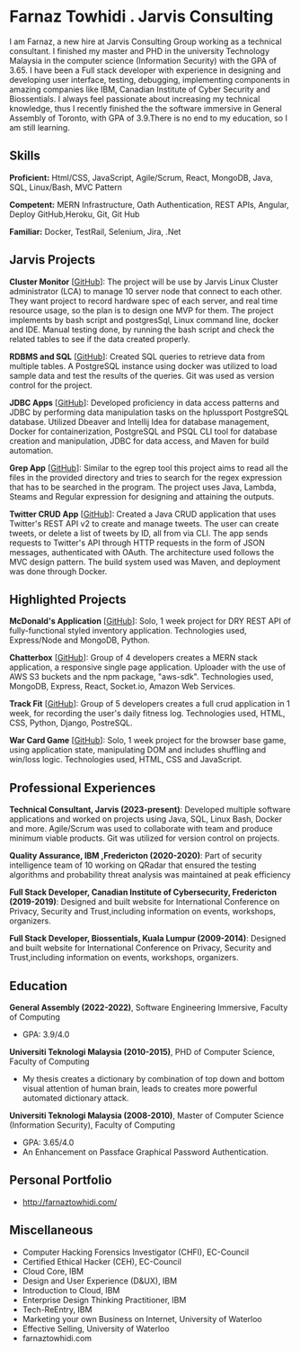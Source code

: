 # Farnaz Towhidi . Jarvis Consulting

I am Farnaz, a new hire at Jarvis Consulting Group working as a technical consultant. I finished my master and PHD in the university Technology Malaysia in the computer science (Information Security) with the GPA of 3.65. I have been a Full stack developer with experience in designing and developing user interface, testing, debugging, implementing components in amazing companies like IBM, Canadian Institute of Cyber Security and Biossentials. I always feel passionate about increasing  my technical knowledge, thus I recently finished the the software immersive in General Assembly of Toronto, with GPA of 3.9.There is no end to my education, so I am still learning.

## Skills

**Proficient:** Html/CSS, JavaScript, Agile/Scrum, React, MongoDB, Java, SQL, Linux/Bash, MVC Pattern

**Competent:** MERN Infrastructure, Oath Authentication, REST APIs, Angular, Deploy GitHub,Heroku, Git, Git Hub

**Familiar:** Docker, TestRail, Selenium, Jira, .Net

## Jarvis Projects

**Cluster Monitor** [[GitHub](https://github.com/Jarvis-Consulting-Group/jarvis_data_eng-FarnazTowhidi/tree/master/linux_sql)]: The project will be use by Jarvis Linux Cluster administrator (LCA) to manage 10 server node that connect to each other. They want project to record hardware spec of each server, and real time resource usage, so the plan is to design one MVP for them. The project implements by bash script and postgresSql, Linux command line, docker and  IDE. Manual testing done, by running the bash script and check the related tables to see if the data created properly.

**RDBMS and SQL** [[GitHub](https://github.com/Jarvis-Consulting-Group/jarvis_data_eng-FarnazTowhidi/tree/master/linux_sql/sql)]: Created SQL queries to retrieve data from multiple tables. A PostgreSQL instance using docker was utilized to load sample data and test the results of the queries. Git was used as version control for the project.

**JDBC Apps** [[GitHub](https://github.com/Jarvis-Consulting-Group/jarvis_data_eng-FarnazTowhidi/tree/master/core_java/jdbc)]: Developed proficiency in data access patterns and JDBC by performing data manipulation tasks on the hplussport PostgreSQL database. Utilized Dbeaver and Intellij Idea for database management, Docker for containerization, PostgreSQL and PSQL CLI tool for database creation and manipulation, JDBC for data access, and Maven for build automation.

**Grep App** [[GitHub](https://github.com/Jarvis-Consulting-Group/jarvis_data_eng-FarnazTowhidi/tree/master/core_java/grep)]: Similar to the egrep tool this project aims to read all the files in the provided directory and tries to search for the regex expression that has to be searched in the program. The project uses Java, Lambda, Steams and Regular expression for designing and attaining the outputs.

**Twitter CRUD App** [[GitHub](https://github.com/Jarvis-Consulting-Group/jarvis_data_eng-FarnazTowhidi/tree/master/core_java/twitter)]: Created a Java CRUD application that uses Twitter's REST API v2 to create and manage tweets. The user can create tweets, or delete a list of tweets by ID, all from via CLI. The app sends requests to Twitter's API through HTTP requests in the form of JSON messages, authenticated with OAuth. The architecture used follows the MVC design pattern. The build system used was Maven, and deployment was done through Docker.


## Highlighted Projects
**McDonald's Application** [[GitHub](https://github.com/FarnazTowhidi/macDonald)]: Solo, 1 week project for DRY REST API of fully-functional styled inventory application. Technologies used, Express/Node and MongoDB, Python.

**Chatterbox** [[GitHub](https://github.com/FarnazTowhidi/mern-project)]: Group of 4 developers creates a MERN stack application, a responsive single page application. Uploader with the use of AWS S3 buckets and the npm package, "aws-sdk". Technologies used, MongoDB, Express, React, Socket.io, Amazon Web Services.

**Track Fit** [[GitHub](https://github.com/aerlikh17/track-fit-app)]: Group of 5 developers creates a full crud application in 1 week, for recording the user's daily fitness log. Technologies used, HTML, CSS, Python, Django, PostreSQL.

**War Card Game** [[GitHub](https://github.com/FarnazTowhidi/warCardGame)]: Solo, 1 week project for the browser base game, using application state, manipulating DOM and includes shuffling and win/loss logic. Technologies used, HTML, CSS and JavaScript.


## Professional Experiences

**Technical Consultant, Jarvis (2023-present)**: Developed multiple software applications and worked on projects using Java, SQL, Linux Bash, Docker and more. Agile/Scrum was used to collaborate with team and produce minimum viable products. Git was utilized for version control on projects.

**Quality Assurance, IBM ,Fredericton (2020-2020)**: Part of security intelligence team of 10 working on QRadar that ensured the testing algorithms and probability threat analysis was maintained at peak efficiency

**Full Stack Developer, Canadian Institute of Cybersecurity, Fredericton (2019-2019)**: Designed and built website for International Conference on Privacy, Security and Trust,including information on events, workshops, organizers.

**Full Stack Developer, Biossentials, Kuala Lumpur (2009-2014)**: Designed and built website for International Conference on Privacy, Security and Trust,including information on events, workshops, organizers.


## Education
**General Assembly (2022-2022)**, Software Engineering Immersive, Faculty of Computing
- GPA: 3.9/4.0

**Universiti Teknologi Malaysia (2010-2015)**, PHD of Computer Science, Faculty of Computing
- My thesis creates a dictionary by combination of top down and bottom visual attention of human brain, leads to creates more powerful automated dictionary attack.

**Universiti Teknologi Malaysia (2008-2010)**, Master of Computer Science (Information Security), Faculty of Computing
- GPA: 3.65/4.0
- An Enhancement on Passface Graphical Password Authentication.

## Personal Portfolio
- http://farnaztowhidi.com/
## Miscellaneous
- Computer Hacking Forensics Investigator (CHFI), EC-Council
- Certified Ethical Hacker (CEH), EC-Council
- Cloud Core, IBM
- Design and User Experience (D&UX), IBM
- Introduction to Cloud, IBM
- Enterprise Design Thinking Practitioner, IBM
- Tech-ReEntry, IBM
- Marketing your own Business on Internet, University of Waterloo
- Effective Selling, University of Waterloo
- farnaztowhidi.com